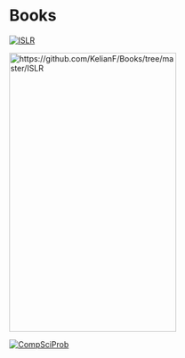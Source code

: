 # Books

[![ISLR](https://images.squarespace-cdn.com/content/v1/5ff2adbe3fe4fe33db902812/1611294680091-25SIDM9AHA8ECIFFST23/Screen+Shot+2021-01-21+at+11.02.06+AM.png)](https://github.com/KelianF/Books/tree/master/ISLR)


<img src="https://images.squarespace-cdn.com/content/v1/5ff2adbe3fe4fe33db902812/1611294680091-25SIDM9AHA8ECIFFST23/Screen+Shot+2021-01-21+at+11.02.06+AM.png" alt="https://github.com/KelianF/Books/tree/master/ISLR" width="300" height="500">

[![CompSciProb](https://www.dbooks.org/img/books/1617295981.jpg)](https://github.com/KelianF/Books/tree/master/ClassicComputerScienceProblems/SmallProblems)



